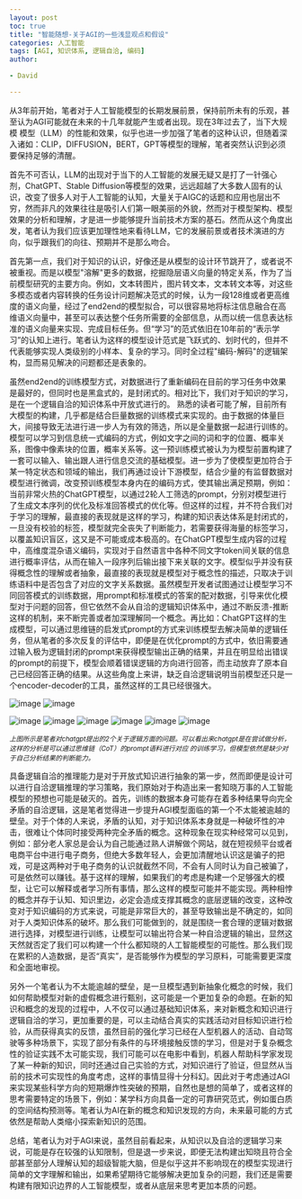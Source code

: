 ```yaml
---
layout: post
toc: true
title: "智能随想-关于AGI的一些浅显观点和假设"
categories: 人工智能
tags: [AGI, 知识体系, 逻辑自洽, 编码]
author:

- David

---
```


从3年前开始，笔者对于人工智能模型的长期发展前景，保持前所未有的乐观，甚至认为AGI可能就在未来的十几年就能产生或者出现。现在3年过去了，当下大规模
模型（LLM）的性能和效果，似乎也进一步加强了笔者的这种认识，但随着深入诸如：CLIP，DIFFUSION，BERT，GPT等模型的理解，笔者突然认识到必须要保持足够的清醒。

首先不可否认，LLM的出现对于当下的人工智能的发展无疑又是打了一针强心剂，ChatGPT、Stable Diffusion等模型的效果，远远超越了大多数人固有的认识，改变了很多人对于人工智能的认知，大量关于AIGC的话题和应用也层出不穷，然而非凡的效果往往是吸引人们第一眼美丽的外貌，然而对于模型架构、模型效果的分析和理解，才是进一步能够提升当前技术方案的基石。然而从这个角度出发，笔者认为我们应该更加理性地来看待LLM，它的发展前景或者技术演进的方向，似乎跟我们的向往、预期并不是那么吻合。

首先第一点，我们对于知识的认识，好像还是从模型的设计环节跳开了，或者说不被重视。而是以模型"溶解"更多的数据，挖掘隐层语义向量的特定关系，作为了当前模型研究的主要方向。例如，文本转图片，图片转文本，文本转文本等，对这些多模态或者内容转换的任务设计问题解决范式的时候，认为一段128维或者更高维度的语义向量，经过了end2end的模型拟合，可以很容易地将标注信息融合在高维语义向量中，甚至可以表达整个任务所需要的全部信息，从而以统一信息表达标准的语义向量来实现、完成目标任务。但“学习”的范式依旧在10年前的“表示学习”的认知上进行。笔者认为这样的模型设计范式是飞跃式的、划时代的，但并不代表能够实现人类级别的小样本、复杂的学习。同时全过程"编码-解码"的逻辑架构，显而易见解决的问题都还是表象的。

虽然end2end的训练模型方式，对数据进行了重新编码在目前的学习任务中效果是最好的，但同时也是黑盒式的，是封闭式的。相对比下，我们对于知识的学习，是在一个逻辑自洽的知识体系中开放式进行的。 熟悉的读者可能了解，目前所有大模型的构建，几乎都是结合巨量数据的训练模式来实现的。由于数据的体量巨大，间接导致无法进行进一步人为有效的筛选，所以是全量数据一起进行训练的。模型可以学习到信息统一式编码的方式，例如文字之间的词和字的位置、概率关系，图像中像素块的位置，概率关系等。这一预训练模式被认为为模型前置构建了一套可以输入、输出跟人进行信息交流的基础模型。进一步为了使模型更加符合于某一特定状态和领域的输出，我们再通过设计下游模型，结合少量的有监督数据对模型进行微调，改变预训练模型本身内在的编码方式，使其输出满足预期，例如：当前非常火热的ChatGPT模型，以通过2轮人工筛选的prompt，分别对模型进行了生成文本序列的优化及标准回答模式的优化等。但这样的过程，并不符合我们对于学习的理解，最直接的表现就是这样的学习，构建的知识表达体系是封闭式的，一旦没有校验的标签，模型就完全丧失了判断能力，若需要获得海量的标签学习，以覆盖知识盲区，这又是不可能或成本极高的。在ChatGPT模型生成内容的过程中，高维度混杂语义编码，实现对于自然语言中各种不同文字token间关联的信息进行概率评估，从而在输入一段序列后输出接下来关联的文字。模型似乎并没有获得概念性的理解或者抽象，最直接的表现就是模型对于概念性的描述，只取决于训练语料中是否包含了对应的文字关系数据。虽然模型开发者试图通过让模型学习不同回答模式的训练数据，用prompt和标准模式的答案的配对数据，引导来优化模型对于问题的回答，但它依然不会从自洽的逻辑知识体系中，通过不断反溃-推断这样的机制，来不断完善或者加深理解同一个概念。再比如：ChatGPT这样的生成模型，可以通过思维链的启发式prompt的方式来训练模型去解决简单的逻辑任务，但从笔者的多次反复的评估中，即便是在优化prompt的方式中，依旧需要通过输入极为逻辑封闭的prompt来获得模型输出正确的结果，并且在明显给出错误的prompt的前提下，模型会顺着错误逻辑的方向进行回答，而主动放弃了原本自己已经回答正确的结果。从这些角度上来讲，缺乏自洽逻辑说明当前模型还只是一个encoder-decoder的工具，虽然这样的工具已经很强大。

![image](https://gitee.com/seallhf/image_storage/raw/master/20230203/0_0.jpg)
![image](https://gitee.com/seallhf/image_storage/raw/master/20230203/0_1.jpg)


![image](https://gitee.com/seallhf/image_storage/raw/master/20230203/1_0.jpg)
![image](https://gitee.com/seallhf/image_storage/raw/master/20230203/1_1.jpg)
![image](https://gitee.com/seallhf/image_storage/raw/master/20230203/1_2.jpg)
![image](https://gitee.com/seallhf/image_storage/raw/master/20230203/1_3.jpg)
![image](https://gitee.com/seallhf/image_storage/raw/master/20230203/1_4.jpg)
![image](https://gitee.com/seallhf/image_storage/raw/master/20230203/1_5.jpg)

<sub>_上图所示是笔者对chatgpt提出的2个关于逻辑方面的问题。可以看出来chatgpt是在尝试做分析，这样的分析是可以通过思维链（CoT）的prompt语料进行对应
的训练学习，但模型依然是缺少对于自己分析结果的判断能力。_</sub>

具备逻辑自洽的推理能力是对于开放式知识进行抽象的第一步，然而即便是设计可以进行自洽逻辑推理的学习策略，我们原始对于构造出来一套知晓万事的人工智能模型的预想也可能是破灭的。首先，训练的数据本身可能存在着多种结果导向完全矛盾的自洽逻辑，这是笔者觉得进一步提升AGI模型面临的第一个不太能被逾越的壁垒。对于个体的人来说，矛盾的认知，对于知识体系本身就是一种破坏性的冲击，很难让个体同时接受两种完全矛盾的概念。这种现象在现实种经常可以见到，例如：部分老人家总是会认为自己能通过熟人讲解做个网站，就在短视频平台或者电商平台中进行电子商务，但绝大多数年轻人，会更加清醒地认识这是骗子的把戏，可是这两种对于电子商务的认识就截然不同，不会有人同时认为自己被骗了，可是依然可以赚钱。基于这样的理解，如果我们的考虑是构建一个足够强大的模型，让它可以解释或者学习所有事情，那么这样的模型可能并不能实现。两种相悖的概念并存于认知、知识里边，必定会造成支撑其概念的底层逻辑的改变，这种改变对于知识编码的方式来说，可能是非常巨大的，甚至导致输出是不确定的，如同对于人类知识体系的破坏。那么我们可能做到的，就是围绕一套合理的逻辑对数据进行选择，对模型进行训练，让模型可以输出符合某一种自洽逻辑的输出，显然这天然就否定了我们可以构建一个什么都知晓的人工智能模型的可能性。那么我们现在累积的人造数据，是否“真实”，是否能够作为模型的学习原料，可能需要更深度和全面地审视。

另外一个笔者认为不太能逾越的壁垒，是一旦模型遇到新抽象化概念的时候，我们如何帮助模型对新的虚假概念进行甄别，这可能是一个更加复杂的命题。在新的知识和概念的发现的过程中，人不仅可以通过基础知识体系，来对新概念和知识进行逻辑自洽的学习，更加重要的是，可以主动结合真实的实践活动对目标知识进行检验，从而获得真实的反馈，虽然目前的强化学习已经在人型机器人的活动、自动驾驶等多种场景下，实现了部分有条件的与环境接触反馈的学习，但是对于复杂概念性的验证实践不太可能实现，我们可能可以在电影中看到，机器人帮助科学家发现了某一种新的知识，同时还通过自己实验的方式，对知识进行了验证，但显然从当前的技术可实现性的角度考虑，这样的事情显得十分科幻。因此对于考虑通过AGI来实现某些科学方向的短期爆炸性突破的预期，自然也是想的简单了，或者这样的思考需要特定的场景下，例如：某学科方向具备一定的可靠研究范式，例如蛋白质的空间结构预测等。笔者认为AI在新的概念和知识发现的方向，未来最可能的方式依然是帮助人类缩小探索新知识的范围。

总结，笔者认为对于AGI来说，虽然目前看起来，从知识以及自洽的逻辑学习来说，可能是存在较强的认知限制，但是退一步来说，即便无法构建出知晓且符合全部甚至部分人理解认知的超级智能大脑，但是似乎这并不影响现在的模型实现进行简单的文字理解和输出，如果希望期待它能够解决更加复杂的问题，我们还是需要构建有限知识边界的人工智能模型，或者从底层来思考更加本质的问题。
